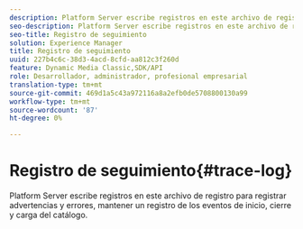 ```yaml
---
description: Platform Server escribe registros en este archivo de registro para registrar advertencias y errores, mantener un registro de los eventos de inicio, cierre y carga del catálogo.
seo-description: Platform Server escribe registros en este archivo de registro para registrar advertencias y errores, mantener un registro de los eventos de inicio, cierre y carga del catálogo.
seo-title: Registro de seguimiento
solution: Experience Manager
title: Registro de seguimiento
uuid: 227b4c6c-38d3-4acd-8cfd-aa812c3f260d
feature: Dynamic Media Classic,SDK/API
role: Desarrollador, administrador, profesional empresarial
translation-type: tm+mt
source-git-commit: 469d1a5c43a972116a8a2efb0de5708800130a99
workflow-type: tm+mt
source-wordcount: '87'
ht-degree: 0%

---
```



# Registro de seguimiento{#trace-log}

Platform Server escribe registros en este archivo de registro para registrar advertencias y errores, mantener un registro de los eventos de inicio, cierre y carga del catálogo.

